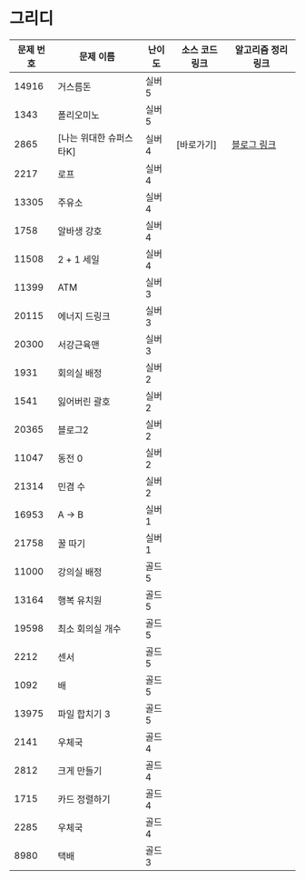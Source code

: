 # 그리디

문제 번호 | 문제 이름 | 난이도 | 소스 코드 링크 | 알고리즘 정리 링크
---|---|---|---|---
14916 | 거스름돈 | 실버5 |
1343 | 폴리오미노 | 실버5 |
2865 | [나는 위대한 슈퍼스타K] | 실버4 | [바로가기] | [블로그 링크](https://velog.io/@ap3334/%EB%B0%B1%EC%A4%80-C-2865.-%EB%82%98%EB%8A%94-%EC%9C%84%EB%8C%80%ED%95%9C-%EC%8A%88%ED%8D%BC%EC%8A%A4%ED%83%80K)
2217 | 로프 | 실버4 | 
13305 | 주유소 | 실버4 |
1758 | 알바생 강호 | 실버4 |
11508 | 2 + 1 세일 | 실버4 |
11399 | ATM | 실버3 |
20115 | 에너지 드링크 | 실버3 |
20300 | 서강근육맨 | 실버3 |
1931 | 회의실 배정 | 실버2 |
1541 | 잃어버린 괄호 | 실버2 |
20365 | 블로그2 | 실버2 |
11047 | 동전 0 | 실버2 |
21314 | 민겸 수 | 실버2 |
16953 | A -> B | 실버1 |
21758 | 꿀 따기 | 실버1 |
11000 | 강의실 배정 | 골드5 |
13164 | 행복 유치원 | 골드5 |
19598 | 최소 회의실 개수 | 골드5 |
2212 | 센서 | 골드5 |
1092 | 배 | 골드5 |
13975 | 파일 합치기 3 | 골드5 |
2141 | 우체국 | 골드4 |
2812 | 크게 만들기 | 골드4 |
1715 | 카드 정렬하기 | 골드4 |
2285 | 우체국 | 골드4 |
8980 | 택배 | 골드3 |
